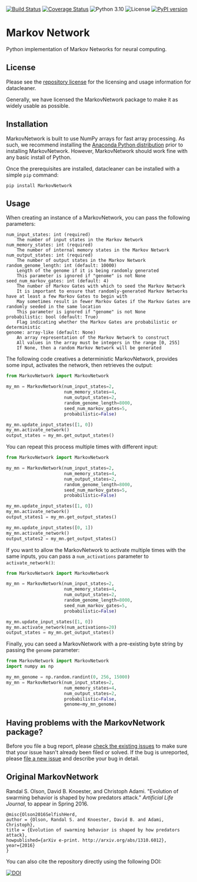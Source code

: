 [![Build Status](https://travis-ci.org/rhiever/MarkovNetwork.svg?branch=master)](https://travis-ci.org/rhiever/MarkovNetwork)
[![Coverage Status](https://coveralls.io/repos/rhiever/MarkovNetwork/badge.svg?branch=master&service=github)](https://coveralls.io/github/rhiever/MarkovNetwork?branch=master)
![Python 3.10](https://img.shields.io/badge/python-3.10-blue.svg)
![License](https://img.shields.io/badge/license-MIT%20License-blue.svg)
[![PyPI version](https://badge.fury.io/py/MarkovNetwork.svg)](https://badge.fury.io/py/MarkovNetwork)

# Markov Network

Python implementation of Markov Networks for neural computing.

## License

Please see the [repository license](https://github.com/rhiever/MarkovNetwork/blob/master/LICENSE) for the licensing and usage information for datacleaner.

Generally, we have licensed the MarkovNetwork package to make it as widely usable as possible.

## Installation

MarkovNetwork is built to use NumPy arrays for fast array processing. As such, we recommend installing the [Anaconda Python distribution](https://www.continuum.io/downloads) prior to installing MarkovNetwork. However, MarkovNetwork should work fine with any basic install of Python.

Once the prerequisites are installed, datacleaner can be installed with a simple `pip` command:

```
pip install MarkovNetwork
```

## Usage

When creating an instance of a MarkovNetwork, you can pass the following parameters:

```
num_input_states: int (required)
    The number of input states in the Markov Network
num_memory_states: int (required)
    The number of internal memory states in the Markov Network
num_output_states: int (required)
    The number of output states in the Markov Network
random_genome_length: int (default: 10000)
    Length of the genome if it is being randomly generated
    This parameter is ignored if "genome" is not None
seed_num_markov_gates: int (default: 4)
    The number of Markov Gates with which to seed the Markov Network
    It is important to ensure that randomly-generated Markov Networks have at least a few Markov Gates to begin with
    May sometimes result in fewer Markov Gates if the Markov Gates are randomly seeded in the same location
    This parameter is ignored if "genome" is not None
probabilistic: bool (default: True)
    Flag indicating whether the Markov Gates are probabilistic or deterministic
genome: array-like (default: None)
    An array representation of the Markov Network to construct
    All values in the array must be integers in the range [0, 255]
    If None, then a random Markov Network will be generated
```

The following code creatives a deterministic MarkovNetwork, provides some input, activates the network, then retrieves the output:

```python
from MarkovNetwork import MarkovNetwork

my_mn = MarkovNetwork(num_input_states=2,
                      num_memory_states=4,
                      num_output_states=2,
                      random_genome_length=8000,
                      seed_num_markov_gates=5,
                      probabilistic=False)

my_mn.update_input_states([1, 0])
my_mn.activate_network()
output_states = my_mn.get_output_states()
```

You can repeat this process multiple times with different input:

```python
from MarkovNetwork import MarkovNetwork

my_mn = MarkovNetwork(num_input_states=2,
                      num_memory_states=4,
                      num_output_states=2,
                      random_genome_length=8000,
                      seed_num_markov_gates=5,
                      probabilistic=False)

my_mn.update_input_states([1, 0])
my_mn.activate_network()
output_states1 = my_mn.get_output_states()

my_mn.update_input_states([0, 1])
my_mn.activate_network()
output_states2 = my_mn.get_output_states()
```

If you want to allow the MarkovNetwork to activate multiple times with the same inputs, you can pass a `num_activations` parameter to `activate_network()`:

```python
from MarkovNetwork import MarkovNetwork

my_mn = MarkovNetwork(num_input_states=2,
                      num_memory_states=4,
                      num_output_states=2,
                      random_genome_length=8000,
                      seed_num_markov_gates=5,
                      probabilistic=False)

my_mn.update_input_states([1, 0])
my_mn.activate_network(num_activations=20)
output_states = my_mn.get_output_states()
```

Finally, you can seed a MarkovNetwork with a pre-existing byte string by passing the `genome` parameter:

```python
from MarkovNetwork import MarkovNetwork
import numpy as np

my_mn_genome = np.random.randint(0, 256, 15000)
my_mn = MarkovNetwork(num_input_states=2,
                      num_memory_states=4,
                      num_output_states=2,
                      probabilistic=False,
                      genome=my_mn_genome)
```

## Having problems with the MarkovNetwork package?

Before you file a bug report, please [check the existing issues](https://github.com/rhiever/MarkovNetwork/issues?utf8=%E2%9C%93&q=is%3Aissue) to make sure that your issue hasn't already been filed or solved. If the bug is unreported, please [file a new issue](https://github.com/rhiever/MarkovNetwork/issues/new) and describe your bug in detail.

## Original MarkovNetwork

Randal S. Olson, David B. Knoester, and Christoph Adami. "Evolution of swarming behavior is shaped by how predators attack." *Artificial Life Journal*, to appear in Spring 2016.

```
@misc{Olson2016SelfishHerd,
author = {Olson, Randal S. and Knoester, David B. and Adami, Christoph},
title = {Evolution of swarming behavior is shaped by how predators attack},
howpublished={arXiv e-print. http://arxiv.org/abs/1310.6012},
year={2016}
}
```

You can also cite the repository directly using the following DOI:

[![DOI](https://zenodo.org/badge/20747/rhiever/MarkovNetwork.svg)](https://zenodo.org/badge/latestdoi/20747/rhiever/MarkovNetwork)
